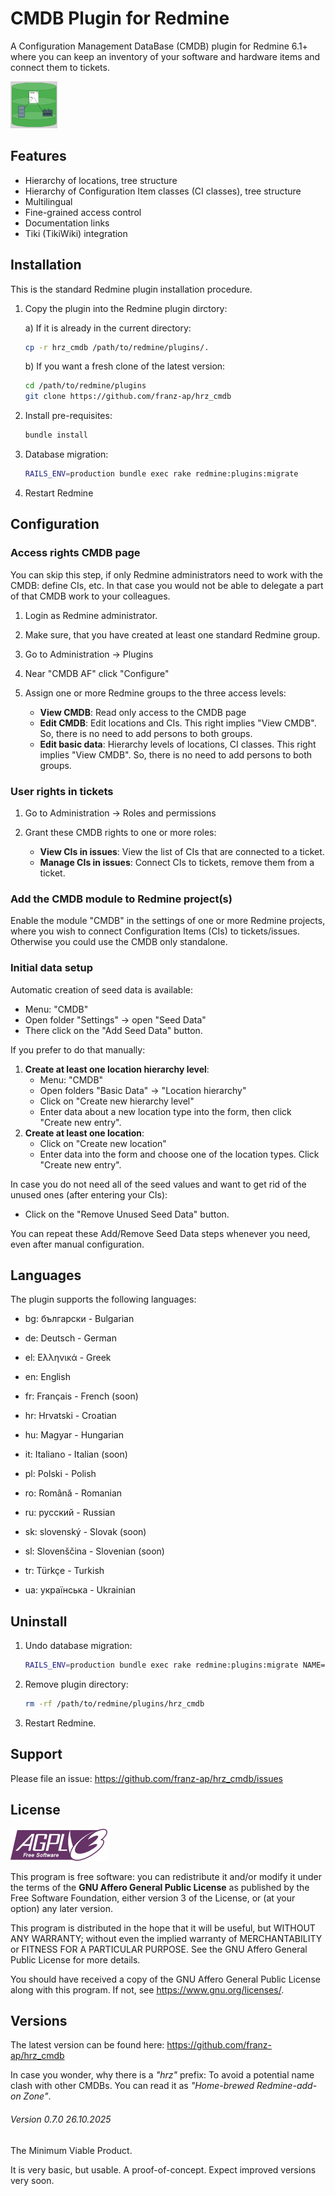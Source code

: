 # CMDB Plugin for Redmine

A Configuration Management DataBase (CMDB) plugin for Redmine 6.1+ where you can keep an inventory of your software and hardware items and connect them to tickets.

<img src="assets/images/cmdb_logo.svg" alt="CMDB Logo" width="300" height="300" style="zoom:25%; max-width:50%; max-height:40em;" />

## Features

- Hierarchy of locations, tree structure
- Hierarchy of Configuration Item classes (CI classes), tree structure
- Multilingual
- Fine-grained access control
- Documentation links 
- Tiki (TikiWiki) integration

## Installation

This is the standard Redmine plugin installation procedure.

1. Copy the plugin into the Redmine plugin dirctory:

   a) If it is already in the current directory:

   ```bash
   cp -r hrz_cmdb /path/to/redmine/plugins/.
   ```
   
   b) If you want a fresh clone of the latest version:
   
   ```bash
   cd /path/to/redmine/plugins
   git clone https://github.com/franz-ap/hrz_cmdb
   ```


2. Install pre-requisites:

   ```bash
   bundle install
   ```

3. Database migration:
   ```bash
   RAILS_ENV=production bundle exec rake redmine:plugins:migrate
   ```

4. Restart Redmine


## Configuration

### Access rights CMDB page

You can skip this step, if only Redmine administrators need to work with the CMDB: define CIs, etc. In that case you would not be able to delegate a part of that CMDB work to your colleagues.

1. Login as Redmine administrator.

2. Make sure, that you have created at least one standard Redmine group.

3. Go to Administration → Plugins

4. Near "CMDB AF" click "Configure"

5. Assign one or more Redmine groups to the three access levels:
   - **View CMDB**: Read only access to the CMDB page
   - **Edit CMDB**: Edit locations and CIs. This right implies "View CMDB". So, there is no need to add persons to both groups.
   - **Edit basic data**:  Hierarchy levels of locations, CI classes. This right implies "View CMDB". So, there is no need to add persons to both groups.

### User rights in tickets

1. Go to Administration → Roles and permissions

2. Grant these CMDB rights to one or more roles:
   - **View CIs in issues**: View the list of CIs that are connected to a ticket.
   - **Manage CIs in issues**: Connect CIs to tickets, remove them from a ticket.

### Add the CMDB module to Redmine project(s)

Enable the module "CMDB" in the settings of one or more Redmine projects, where you wish to connect Configuration Items (CIs) to tickets/issues.
Otherwise you could use the CMDB only standalone.


### Initial data setup

Automatic creation of seed data is available:

- Menu: "CMDB"
- Open folder "Settings" → open "Seed Data"
- There click on the "Add Seed Data" button.

If you prefer to do that manually:

1. **Create at least one location hierarchy level**:
   - Menu: "CMDB"
   - Open folders "Basic Data" → "Location hierarchy"
   - Click on "Create new hierarchy level"
   - Enter data about a new location type into the form, then click "Create new entry".
2. **Create at least one location**:
   - Click on "Create new location"
   - Enter data into the form and choose one of the location types. Click "Create new entry".

In case you do not need all of the seed values and want to get rid of the unused ones (after entering your CIs): 

* Click on the "Remove Unused Seed Data" button.

You can repeat these Add/Remove Seed Data steps whenever you need, even after manual configuration.



## Languages

The plugin supports the following languages:

- bg: български - Bulgarian

- de: Deutsch - German
- el: Ελληνικά - Greek
- en: English
- fr: Français - French    (soon)
- hr: Hrvatski - Croatian
- hu: Magyar - Hungarian
- it: Italiano - Italian   (soon)
- pl: Polski - Polish
- ro: Română - Romanian
- ru: русский - Russian
- sk: slovenský - Slovak   (soon)
- sl: Slovenščina - Slovenian  (soon)
- tr: Türkçe - Turkish
- ua: українська - Ukrainian 


## Uninstall

1. Undo database migration:
   ```bash
   RAILS_ENV=production bundle exec rake redmine:plugins:migrate NAME=hrz_cmdb VERSION=0
   ```

2. Remove plugin directory:
   ```bash
   rm -rf /path/to/redmine/plugins/hrz_cmdb
   ```

3. Restart Redmine.

## Support

Please file an issue: https://github.com/franz-ap/hrz_cmdb/issues

## License

![Logo GNU Affero General Public License](assets/images/agplv3-155x51.png)

This program is free software: you can redistribute it and/or modify it under the terms
of the **GNU Affero General Public License** as published by the Free Software Foundation,
either version 3 of the License, or (at your option) any later version.

This program is distributed in the hope that it will be useful, but WITHOUT ANY WARRANTY;
without even the implied warranty of MERCHANTABILITY or FITNESS FOR A PARTICULAR PURPOSE.
See the GNU Affero General Public License for more details.

You should have received a copy of the GNU Affero General Public License
along with this program.  If not, see <https://www.gnu.org/licenses/>.

## Versions

The latest version can be found here: https://github.com/franz-ap/hrz_cmdb

In case you wonder, why there is a *"hrz"* prefix: To avoid a potential name clash with other CMDBs. You can read it as *"Home-brewed Redmine-add-on Zone"*.

###### Version 0.7.0  26.10.2025

The Minimum Viable Product. 

It is very basic, but usable. A proof-of-concept. Expect improved versions very soon.
